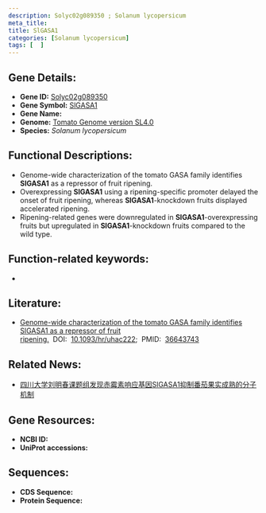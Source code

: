 ```yaml
---
description: Solyc02g089350 ; Solanum lycopersicum
meta_title:
title: SlGASA1
categories: [Solanum lycopersicum]
tags: [  ]
---
```


## Gene Details:
- **Gene ID:**	[Solyc02g089350]()
- **Gene Symbol:** <u>SlGASA1</u>
- **Gene Name:** 
- **Genome:** [Tomato Genome version SL4.0](https://solgenomics.net/organism/solanum_lycopersicum/genome)
- **Species:** *Solanum lycopersicum*

## Functional Descriptions:
   - Genome-wide characterization of the tomato GASA family identifies **SlGASA1** as a repressor of fruit ripening.
   - Overexpressing **SlGASA1** using a ripening-specific promoter delayed the onset of fruit ripening, whereas **SlGASA1**-knockdown fruits displayed accelerated ripening.
   - Ripening-related genes were downregulated in **SlGASA1**-overexpressing fruits but upregulated in **SlGASA1**-knockdown fruits compared to the wild type.

## Function-related keywords:
   - [](/tags//)

## Literature:
   - [Genome-wide characterization of the tomato GASA family identifies SlGASA1 as a repressor of fruit ripening.]( https://academic.oup.com/hr/article/10/1/uhac222/6726627?login=true)&nbsp;&nbsp;DOI:&nbsp;&nbsp;[10.1093/hr/uhac222](https://academic.oup.com/hr/article/10/1/uhac222/6726627?login=true);&nbsp;&nbsp;PMID:&nbsp;&nbsp;[36643743](https://pubmed.ncbi.nlm.nih.gov/36643743/)

## Related News:
   - [四川大学刘明春课题组发现赤霉素响应基因SlGASA1抑制番茄果实成熟的分子机制](https://mp.weixin.qq.com/s?__biz=MzIyOTY2NDYyNQ==&mid=2247556106&idx=4&sn=d50c7d1c189847aa3c5ac6c9277412e3&chksm=e8bd6e14dfcae702a2a81bbfd646d59d7d85629c252644cc47c216c4ea7f211af8d217c4d63f&scene=27#wechat_redirect)

## Gene Resources:
- **NCBI ID:**  [](https://www.ncbi.nlm.nih.gov/gene/?term=)
- **UniProt accessions:** [](https://www.uniprot.org/uniprotkb//entry)



## Sequences:
- **CDS Sequence:**
- **Protein Sequence:**
